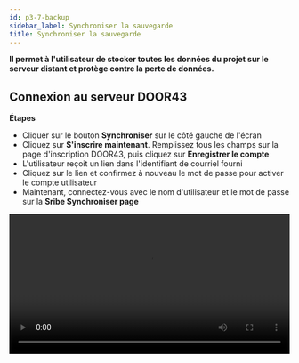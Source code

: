 ```yaml
---
id: p3-7-backup
sidebar_label: Synchroniser la sauvegarde
title: Synchroniser la sauvegarde
---
```


**Il permet à l'utilisateur de stocker toutes les données du projet sur le serveur distant et protège contre la perte de données.**

<p><h2>Connexion au serveur DOOR43</h2></p>

**Étapes**

- Cliquer sur le bouton **Synchroniser** sur le côté gauche de l'écran
- Cliquez sur **S'inscrire maintenant**. Remplissez tous les champs sur la page d'inscription DOOR43, puis cliquez sur **Enregistrer le compte**
- L'utilisateur reçoit un lien dans l'identifiant de courriel fourni
- Cliquez sur le lien et confirmez à nouveau le mot de passe pour activer le compte utilisateur
- Maintenant, connectez-vous avec le nom d'utilisateur et le mot de passe sur la **Sribe Synchroniser page**
<video controls src="/assets/Logintotheserver.mov" width="100%" type="video/mov">

<p><h2>Synchronisation dans le Cloud</h2></p>

**Étapes**

- Entrez un nom d'utilisateur et un mot de passe valides pour accéder à votre compte DOOR 43
- Sélectionnez le projet sur lequel vous souhaitez travailler, à partir du volet **Synchroniser**
- Après avoir sélectionné le projet désiré, cliquez sur le bouton **Synchroniser** sur le volet SYNC
- Une barre de progression va apparaître, montrant l'état et la finalisation du processus **Synchronisation**
- Une fois le projet synchronisé avec succès, il sera listé au bas du volet **Projets sur le cloud**

<video controls src="/assets/cloudsync.mov" width="100%" type="video/mp4">

<p><h2>Créer une sauvegarde lors de la fusion d'un projet à partir du serveur</h2></p>

**<i>Ceci est pour les gestionnaires de projet et les administrateurs</i>**

**Étapes**

- Allez dans le dossier **Appdata** dans le paramètre système
- Ouvrez le dossier de sauvegarde de votre projet pour voir vos sauvegardes
- Pour récupérer les données précédentes, copiez et collez les données dans le dossier projet

<video controls src="/assets/backups.mov" width="100%" type="video/mov">
<p> </p>

*Note*
 - Lorsque nous effectuons une opération de fusion **Synchroniser** , une sauvegarde est ajoutée au dossier de sauvegarde, et le nombre maximum de sauvegardes est actuellement de 5, les anciennes sauvegardes étant déployées depuis la liste
 - Une erreur pour des données de projet conflictuelles peut se produire lors de l'importation de nouveaux projets dans Scribe. Le Scribe ne le gère pas automatiquement
 - Lorsque l'utilisateur reçoit un message d'erreur, il doit être résolu par l'utilisateur